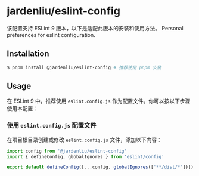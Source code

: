 # jardenliu/eslint-config

该配置支持 ESLint 9 版本，以下是适配此版本的安装和使用方法。
Personal preferences for eslint configuration.

## Installation

```bash
$ pnpm install @jardenliu/eslint-config # 推荐使用 pnpm 安装
```

## Usage

在 ESLint 9 中，推荐使用 `eslint.config.js` 作为配置文件。你可以按以下步骤使用本配置：

### 使用 `eslint.config.js` 配置文件

在项目根目录创建或修改 `eslint.config.js` 文件，添加以下内容：

```javascript
import config from '@jardenliu/eslint-config'
import { defineConfig, globalIgnores } from 'eslint/config'

export default defineConfig([...config, globalIgnores(['**/dist/*'])])
```
